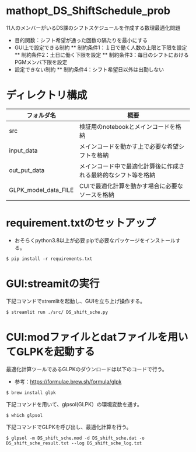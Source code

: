 # mathopt_DS_ShiftSchedule_prob

11人のメンバーがいるDS課のシフトスケジュールを作成する数理最適化問題
* 目的関数：シフト希望が通った回数の隔たりを最小にする
* GUI上で設定できる制約
** 制約条件1：１日で働く人数の上限と下限を設定
** 制約条件2：土日に働く下限を設定
** 制約条件3：毎日のシフトにおけるPGMメンバ下限を設定
* 設定できない制約
** 制約条件4：シフト希望日以外は出勤しない


# ディレクトリ構成

| フォルダ名 | 概要 |
| ---- | ---- |
| src | 検証用のnotebookとメインコードを格納|
| input_data | メインコードを動かす上で必要な希望シフトを格納 |
| out_put_data | メインコード中で最適化計算後に作成される最終的なシフト等を格納 |
| GLPK_model_data_FILE | CUIで最適化計算を動かす場合に必要なソースを格納 |

# requirement.txtのセットアップ

* おそらくpython3.8以上が必要
pipで必要なパッケージをインストールする。

```
$ pip install -r requirements.txt
```

# GUI:streamitの実行

下記コマンドでstremlitを起動し、GUIを立ち上げ操作する。
```
$ streamlit run ./src/ DS_shift_sche.py
```

# CUI:modファイルとdatファイルを用いてGLPKを起動する

最適化計算ツールであるGLPKのダウンロードは以下のコードで行う。
* 参考：https://formulae.brew.sh/formula/glpk
```
$ brew install glpk
```
下記コマンドを用いて、glpsol(GLPK）の環境変数を通す。
```
$ which glpsol
```

下記コマンドでGLPKを呼び出し、最適化計算を行う。

```
$ glpsol -m DS_shift_sche.mod -d DS_shift_sche.dat -o DS_shift_sche_result.txt --log DS_shift_sche_log.txt
```

